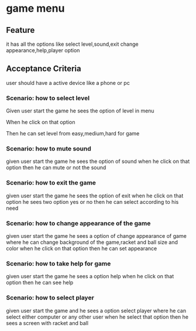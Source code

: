 # game menu

## Feature

it has all the options like select level,sound,exit
change appearance,help,player option

## Acceptance Criteria

user should have a active device like a phone or pc

### Scenario: how to select level

  Given user start the game he sees the option of level in menu

  When he click on that option

  Then he can set level from easy,medium,hard for game
  
### Scenario: how to mute sound

given user start the game he sees the option of sound
when he click on that option
then he can mute or not the sound

### Scenario: how to exit the game

given user start the game he sees the option of exit
when he click on that option he sees two option yes or no
then he can select according to his need

### Scenario: how to change appearance of the game

given user start the game he sees a option of change appearance of game
where he can change background of the game,racket and ball size and color
when he click on that option
then he can set appearance

### Scenario: how to take help for game

given user start the game he sees a option help
when he click on that option
then he can see help

### Scenario: how to select player

given user start the game and he sees a option select player
where he can select either computer or any other user
when he select that option
then he sees a screen with racket and ball
